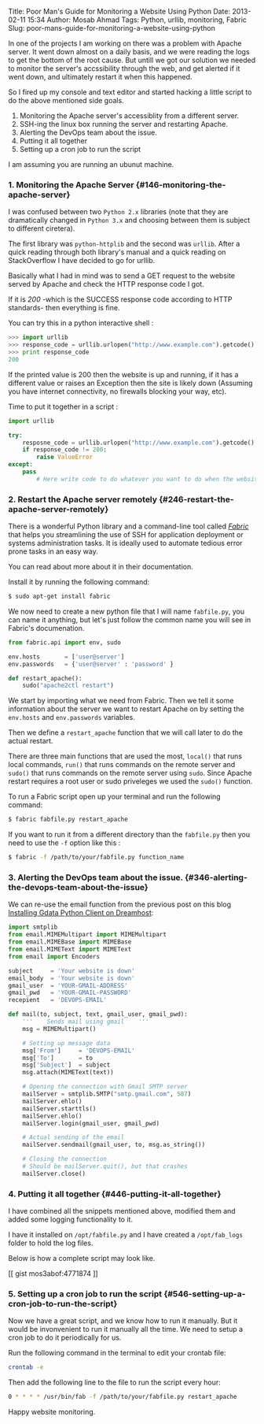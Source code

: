 Title: Poor Man's Guide for Monitoring a Website Using Python
Date: 2013-02-11 15:34
Author: Mosab Ahmad
Tags: Python, urllib, monitoring, Fabric
Slug: poor-mans-guide-for-monitoring-a-website-using-python

In one of the projects I am working on there was a problem with Apache
server. It went down almost on a daily basis, and we were reading the
logs to get the bottom of the root cause. But untill we got our solution
we needed to monitor the server's accssibility through the web, and get
alerted if it went down, and ultimately restart it when this happened.


So I fired up my console and text editor and started hacking a little
script to do the above mentioned side goals.


1.  Monitoring the Apache server's accessiblity from a different server.
2.  SSH-ing the linux box running the server and restarting Apache.
3.  Alerting the DevOps team about the issue.
4.  Putting it all together
5.  Setting up a cron job to run the script

I am assuming you are running an ubunut machine.


### 1. Monitoring the Apache Server {#146-monitoring-the-apache-server}


I was confused between two `Python 2.x` libraries (note that they are
dramatically changed in `Python 3.x` and choosing between them is
subject to different ciretera).

The first library was `python-httplib` and the second was `urllib`.
After a quick reading through both library's manual and a quick reading
on StackOverflow I have decided to go for urllib.


Basically what I had in mind was to send a GET request to the website
served by Apache and check the HTTP response code I got.

If it is *200* -which is the SUCCESS response code according to HTTP
standards- then everything is fine.

You can try this in a python interactive shell :

```python
>>> import urllib
>>> response_code = urllib.urlopen("http://www.example.com").getcode()
>>> print response_code
200
```

If the printed value is 200 then the website is up and running, if it
has a different value or raises an Exception then the site is likely
down (Assuming you have internet connectivity, no firewalls blocking
your way, etc).

Time to put it together in a script :

```python
import urllib

try:
    resposne_code = urllib.urlopen("http://www.example.com").getcode()
    if response_code != 200:
        raise ValueError
except:
    pass
        # Here write code to do whatever you want to do when the website is down.
```


### 2. Restart the Apache server remotely {#246-restart-the-apache-server-remotely}

There is a wonderful Python library and a command-line tool called
*[Fabric][]* that helps you streamlining the use of SSH for application
deployment or systems administration tasks. It is ideally used to
automate tedious error prone tasks in an easy way.

You can read about more about it in their documentation.

Install it by running the following command:

```bash
$ sudo apt-get install fabric
```

We now need to create a new python file that I will name `fabfile.py`,
you can name it anything, but let's just follow the common name you will
see in Fabric's documenation.


```python
from fabric.api import env, sudo

env.hosts       = ['user@server']
env.passwords   = {'user@server' : 'password' }

def restart_apache():
    sudo("apache2ctl restart")
```

We start by importing what we need from Fabric. Then we tell it some
information about the server we want to restart Apache on by setting the
`env.hosts` and `env.passwords` variables.


Then we define a `restart_apache` function that we will call later to do
the actual restart.

There are three main functions that are used the most, `local()` that
runs local commands, `run()` that runs commands on the remote server and
`sudo()` that runs commands on the remote server using `sudo`. Since
Apache restart requires a root user or sudo priveleges we used the
`sudo()` function.


To run a Fabric script open up your terminal and run the following
command:

```bash
$ fabric fabfile.py restart_apache
```

If you want to run it from a different directory than the `fabfile.py`
then you need to use the `-f` option like this :

```bash
$ fabric -f /path/to/your/fabfile.py function_name
```

### 3. Alerting the DevOps team about the issue. {#346-alerting-the-devops-team-about-the-issue}

We can re-use the email function from the previous post on this blog
[Installing Gdata Python Client on Dreamhost][]:


```python
import smtplib
from email.MIMEMultipart import MIMEMultipart
from email.MIMEBase import MIMEBase
from email.MIMEText import MIMEText
from email import Encoders

subject     = 'Your website is down'
email_body  = 'Your website is down'
gmail_user  = 'YOUR-GMAIL-ADDRESS'
gmail_pwd   = 'YOUR-GMAIL-PASSWORD'
recepient   = 'DEVOPS-EMAIL'

def mail(to, subject, text, gmail_user, gmail_pwd):
    '''    Sends mail using gmail    '''
    msg = MIMEMultipart()

    # Setting up message data
    msg['From']     = 'DEVOPS-EMAIL'
    msg['To']       = to
    msg['Subject']  = subject
    msg.attach(MIMEText(text))

    # Opening the connection with Gmail SMTP server
    mailServer = smtplib.SMTP("smtp.gmail.com", 587)
    mailServer.ehlo()
    mailServer.starttls()
    mailServer.ehlo()
    mailServer.login(gmail_user, gmail_pwd)

    # Actual sending of the email
    mailServer.sendmail(gmail_user, to, msg.as_string())

    # Closing the connection
    # Should be mailServer.quit(), but that crashes
    mailServer.close()
```

### 4. Putting it all together {#446-putting-it-all-together}

I have combined all the snippets mentioned above, modified them and
added some logging functionality to it.


I have it installed on `/opt/fabfile.py` and I have created a `/opt/fab_logs` folder to hold the log files.


Below is how a complete script may look like.


[[ gist mos3abof:4771874 ]]


### 5. Setting up a cron job to run the script {#546-setting-up-a-cron-job-to-run-the-script}


Now we have a great script, and we know how to run it manually. But it
would be invonvenient to run it manually all the time. We need to setup
a cron job to do it periodically for us.


Run the following command in the terminal to edit your crontab file:

```bash
crontab -e
```

Then add the following line to the file to run the script every hour:

```bash
0 * * * * /usr/bin/fab -f /path/to/your/fabfile.py restart_apache
```

Happy website monitoring.

[Fabric]: http://docs.fabfile.org/en/1.5/
[Installing Gdata Python Client on Dreamhost]: http://www.mos3abof.com/installing-gdata-python-client-on-dreamhost.html
